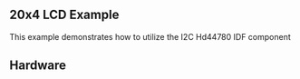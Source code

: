 ## 20x4 LCD Example

This example demonstrates how to utilize the I2C Hd44780 IDF component

## Hardware
